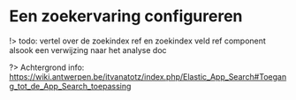 # Een zoekervaring configureren

!> todo: vertel over de zoekindex ref en zoekindex veld ref component alsook een verwijzing naar het analyse doc 

?> Achtergrond info: https://wiki.antwerpen.be/itvanatotz/index.php/Elastic_App_Search#Toegang_tot_de_App_Search_toepassing

